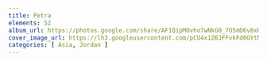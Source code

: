 ```yaml
---
title: Petra
elements: 52
album_url: https://photos.google.com/share/AF1QipMOvho7wNkG0_7O5mD6v8xHmDRNQHhawjpfTmeYIlN88FuPXADQGrZC5-dMe8G6gA?key=eUwyaHVCOWpVZG44eEFWLXh3X1YzY0VXbDQ0dzhn
cover_image_url: https://lh3.googleusercontent.com/pCU4x1Z6JFFvkFd0GYtMIHPXYJPkLRFt0i5Qliarq_3LhyQSZK4IwWcdioEu5HIwZtLwGCxwsoLIf1iQdYX-9wToyLtL9vKbh4EHENIdmHEJeJVmCeuomNxmThQwLkqmAbDCxcoZijfZYsMycsWCGu7B1Txcxhvx0yiP8D2YM36vHKFXEXOa0Je9lhCZcQoQ36njardJGwdaYbcILiADvXkkshWBLBXoRbN2N37E6X67JGkhSjlCtjqq21ZLFPR_SEYTs25H-JgIft2oE_gHKY2CEZ6lFhMVhL28UBw8Y5JZFMZgw9SggmODEKpBiMmh_ZoITrXx7NXOSWqdaRMjq-vPoTPJSxdLqGtSIH92r-9O0neh3Zw-6NqOK373j6Qc8MyQje9UQ3cBDZdaH6lup8A3EgYL4ySB8qQoAn3QD1zCA2o4if1vsWAEigf7xwECZckMgcMBnQKEBxjfpxlhcRp0v_oR201gwd1qFSLGnJRzcOBwHWDA1S0iP6S_hur_GyC6dub6MO3FwZCYMoMxPpNsgoFkV13cf4pM2tR5iUACL2-Zy7ehfNPedF2-pFfxRVSJJLAysBa5madlqNR6Ud3x5phLc-6Xt_R1_Z6xcsS1cpUooox7g92Rpxmw3RxGJn9AuSWEVk4nXZQuaZ5dCQVn8ABMN-4hAHd3MMr8IF5TbIrAeMxwGAdJ=s218-p-k-no
categories: [ Asia, Jordan ]
---
```

